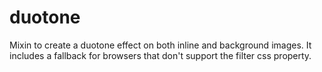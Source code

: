 # duotone
Mixin to create a duotone effect on both inline and background images.  It includes a fallback for browsers that don't support the filter css property.
